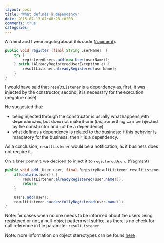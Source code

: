 ```yaml
---
layout: post
title: "What defines a dependency"
date: 2015-07-13 07:48:28 +0200
comments: true
categories: 
---
```


A friend and I were arguing about this code ([fragment][fragment-registry-1]):

```java
public void register (final String userName)  {
    try {
        registeredUsers.add(new User(userName));
    } catch (AlreadyRegisteredUserException e) {
        resultListener.alreadyRegistered(userName);
    }
}
```

I would have said that ``resultListener`` is a dependency as, first, it was injected by the constructor, second, it is necessary for the execution (negative case).

He suggested that:

  * being injected through  the constructor is usually what happens with dependencies, but does not make it one (i.e., something can be injected by the constructor and not be a dependency)
  * what defines a dependency is related to the business: if this behavior is mandatory for the business, then it is a dependency. 

As a conclusion, ``resultListener`` would be a notification, as it business does not require it.

On a later commit, we decided to inject it to ``registeredUsers`` ([fragment][fragment-registered-users-1])

```java
public void add (User user, final RegistryResultListener resultListener) {
    if(contains(user)) {
        resultListener.alreadyRegistered(user.name());
        return;
    }

    users.add(user);
    resultListener.successfullyRegistered(user.name());
}
```

Note: for cases when no one needs to be informed about the users being registered or not, a null-object pattern will suffice, as there is no check for null reference in the parameter ``resultListener``.

Note: more information on object stereotypes can be found [here][object-stereotypes]


[fragment-registry-1]: https://github.com/alvarogarcia7/cos/blob/7bf866bdfb9006d73a0124e00152e55c520d98a4/src/main/java/users/Registry.java
[fragment-registered-users-1]: https://github.com/alvarogarcia7/cos/blob/c89bec1a2de388165676f095c2218afeb1321374/src/main/java/users/InMemoryRegisteredUsers.java
[object-stereotypes]: ../../../../2015/07/13/object-peer-stereotypes/